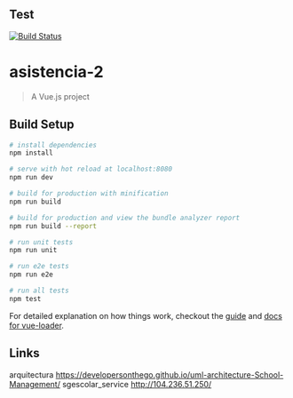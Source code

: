 ## Test
[![Build Status](https://travis-ci.org/DevelopersOnTheGo/sgescolar_administracion_client.svg?branch=master)](https://travis-ci.org/DevelopersOnTheGo/sgescolar_administracion_client)

# asistencia-2

> A Vue.js project

## Build Setup

``` bash
# install dependencies
npm install

# serve with hot reload at localhost:8080
npm run dev

# build for production with minification
npm run build

# build for production and view the bundle analyzer report
npm run build --report

# run unit tests
npm run unit

# run e2e tests
npm run e2e

# run all tests
npm test
```

For detailed explanation on how things work, checkout the [guide](http://vuejs-templates.github.io/webpack/) and [docs for vue-loader](http://vuejs.github.io/vue-loader).

## Links
arquitectura
  https://developersonthego.github.io/uml-architecture-School-Management/
sgescolar_service
  http://104.236.51.250/

